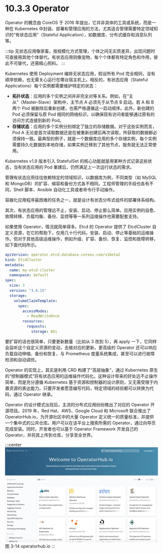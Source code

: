 # 10.3.3 Operator

Operator 的概念由 CoreOS 于 2016 年提出，它并非具体的工具或系统，而是一种在 Kubernetes 中封装、部署和管理应用的方法，尤其适合管理需要特定领域知识的“有状态应用”（Stateful Application），如数据库、分布式缓存和消息队列等。

:::tip
无状态应用像家畜，按规模化方式管理，个体之间无实质差异，出现问题时可直接用其他个体替代。有状态应用则像宠物，每个个体都有特定角色和作用，彼此不可替代，还需精心照料。
:::

Kubernetes 使用 Deployment 编排无状态应用，假设所有 Pod 完全相同，没有顺序依赖，也无需关心运行在哪台宿主机上。相反的，有状态应用（Stateful Applications）每个实例都需要维护特定的状态：
- **拓扑状态**：应用的多个实例之间并非完全对等关系。例如，在“主从”（Master-Slave）架构中，主节点 A 必须先于从节点 B 启动。若 A 和 B 两个 Pod 被删除后重新创建，也需严格遵循这一启动顺序。此外，新创建的 Pod 必须保留与原 Pod 相同的网络标识，以确保现有访问者能够通过原有的访问方式连接到新的 Pod。
- **存储状态**：应用的多个实例分别绑定了独立的存储数据。对于这些实例而言，Pod A 无论是首次读取数据还是在被重新创建后再次读取，所获取的数据都必须保持一致。最典型的例子，就是一个数据库应用的多个存储实例，每个实例需要持久化数据到本地存储，如果实例迁移到了其他节点，服务就无法正常使用。

Kubernetes v1.9 版本引入 StatefulSet 的核心功能就是用某种方式记录这些状态，当有状态应用的 Pod 重建后，仍然满足上一次运行状态的需求。


管理有状态应用往往依赖特定的领域知识，以数据库为例，不同类型（如 MySQL 和 MongoDB）的扩容、缩容和备份方式各不相同。工程师管理的手段也各有不同，Shell 脚本、Ansible 自动化工具或者命令行手动操作。

容器化应用程序最困难的任务之一，就是设计有状态分布式组件的部署体系结构。




其次，有状态应用的管理远不止，安装、启动、停止那么简单。应用实例的自愈、故障转移、负载均衡、备份、监控等等一系列运维操作也需要配套支持。


如果使用 Operator，情况就简单得多。Etcd 的 Operator 提供了 EtcdCluster 自定义资源，在它的帮助下，仅用几十行代码，安装、启动、停止等基础的运维操作。但对于其他高级运维操作，例如升级、扩容、备份、恢复、监控和故障转移，如下面代码所示。

```yaml
apiVersion: operator.etcd.database.coreos.com/v1beta2
kind: EtcdCluster
metadata:
  name: my-etcd-cluster
  namespace: default
spec:
  size: 3
  version: "3.4.15"
  storage:
    volumeClaimTemplate:
      spec:
        accessModes:
          - ReadWriteOnce
        resources:
          requests:
            storage: 8Gi
```

要扩容的话也很简单，只要更新数量（比如从 3 改到 5），再 apply 一下，它同样会监听这个自定义资源的变动，去做对应的更新。更高级的 Operator 还可以响应负载自动伸缩、备份和恢复、与 Prometheus 度量系统集成，甚至可以进行故障检测和自动调优。

Operator 的实现上，其实是利用 CRD 构建了“高层抽象”，通过 Kubernetes 原生的“控制器模式”将有状态应用的运维操作代码化。这种设计带来的好处远不止操作简单，而是充分遵循 Kubernetes 基于资源和控制器的设计原则，又无需受限于内置资源的表达能力。只要开发者愿意编写代码，特定领域的经验都可以转换为代码，通过 Operator 继承。

Operator 的设计模式出现后，主流的分布式应用纷纷推出了对应的 Operator 开源项目。2019 年，Red Hat、AWS、Google Cloud 和 Microsoft 联合推出了 OperatorHub.io，为开源社区中的大量 Operator 定义统一的质量标准，并提供一个集中式的公共仓库。用户可以在该平台上搜索所需的 Operator，通过向导页完成安装。同时，开发者也可以基于 Operator Framework 开发自己的 Operator，并将其上传到仓库，分享至全世界。

:::center
  ![](../assets/operatorhub.io.png)<br/>
 图 3-14 operatorhub.io
:::
